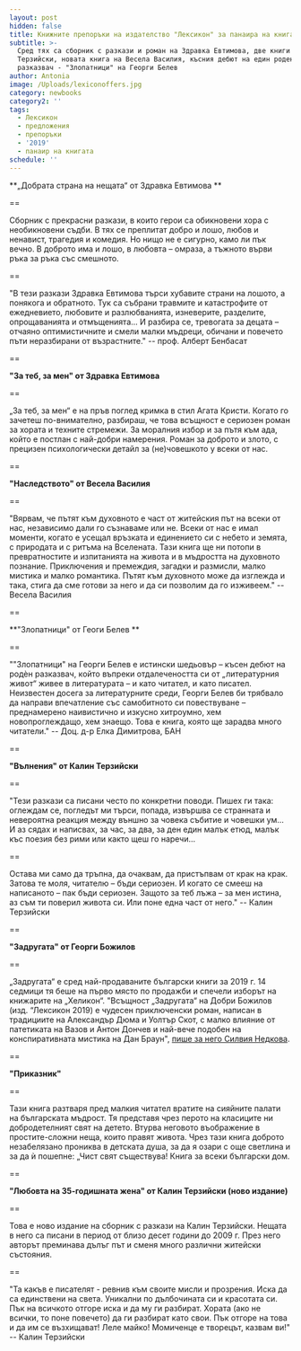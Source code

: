 ```yaml
---
layout: post
hidden: false
title: Книжните препоръки на издателство "Лексикон" за панаира на книгата 2019
subtitle: >-
  Сред тях са сборник с разкази и роман на Здравка Евтимова, две книги на Калин
  Терзийски, новата книга на Весела Василия, късния дебют на един роден
  разказвач - "Злопатници" на Георги Белев
author: Antonia
image: /Uploads/lexiconoffers.jpg
category: newbooks
category2: ''
tags:
  - Лексикон
  - предложения
  - препоръки
  - '2019'
  - панаир на книгата
schedule: ''
---
```

**„Добрата страна на нещата“ от Здравка Евтимова **

\==

Сборник с прекрасни разкази, в които герои са обикновени хора с необикновени съдби. В тях се преплитат добро и лошо, любов и ненавист, трагедия и комедия. Но нищо не е сигурно, камо ли пък вечно. В доброто има и лошо, в любовта – омраза, а тъжното върви ръка за ръка със смешното.

\==

"В тези разкази Здравка Евтимова търси хубавите страни на лошото, а понякога и обратното. Тук са събрани травмите и катастрофите от ежедневието, любовите и разлюбванията, изневерите, разделите, опрощаванията и отмъщенията... И разбира се, тревогата за децата – отчаяно оптимистичните и смели малки мъдреци, обичани и повечето пъти неразбирани от възрастните."  -- проф. Алберт Бенбасат 

\==

**"За теб, за мен" от Здравка Евтимова**

\==

„За теб, за мен“ е на пръв поглед кримка в стил Агата Кристи. Когато го зачетеш по-внимателно, разбираш, че това всъщност е сериозен роман за хората и техните стремежи. За моралния избор и за пътя към ада, който е постлан с най-добри намерения. Роман за доброто и злото, с прецизен психологически детайл за (не)човешкото у всеки от нас. 

\==

**"Наследството" от Весела Василия**

\==

"Вярвам, че пътят към духовното е част от житейския път на всеки от нас, независимо дали го съзнаваме или не. Всеки от нас е имал моменти, когато е усещал връзката и единението си с небето и земята, с природата и с ритъма на Вселената. Тази книга ще ни потопи в превратностите и изпитанията на живота и в мъдростта на духовното познание. Приключения и премеждия, загадки и размисли, малко мистика и малко романтика. Пътят към духовното може да изглежда и така, стига да сме готови за него и да си позволим да го изживеем." -- Весела Василия

\==

**"Злопатници" от Геоги Белев **

\==

""Злопатници" на Георги Белев е истински шедьовър – късен дебют на родѐн разказвач, който въпреки отдалечеността си от „литературния живот“ живее в литературата – и като читател, и като писател. Неизвестен досега за литературните среди, Георги Белев би трябвало да направи впечатление със самобитното си повествуване – преднамерено наивистично и изкусно хитроумно, хем новопроглеждащо, хем знаещо. Това е книга, която ще зарадва много читатели." -- Доц. д-р Елка Димитрова, БАН

\==

**"Вълнения" от Калин Терзийски**

\==

"Тези разкази са писани често по конкретни поводи. Пишех ги така: оглеждам се, погледът ми търси, попада, извършва се странната и невероятна реакция между външно за човека събитие и човешки ум… И аз сядах и написвах, за час, за два, за ден един малък етюд, малък къс поезия без рими или както щеш го наречи...

\==

Остава ми само да тръпна, да очаквам, да пристъпвам от крак на крак. Затова те моля, читателю – бъди сериозен. И когато се смееш на написаното – пак бъди сериозен. Защото за теб лъжа – за мен истина, аз съм ти поверил живота си. Или поне една част от него." -- Калин Терзийски

\==

**"Задругата" от Георги Божилов**

\==

„Задругата“ е сред най-продаваните български книги за 2019 г. 14 седмици тя беше на първо място по продажби и спечели изборът на книжарите на „Хеликон“.  "Всъщност „Задругата“ на Добри Божилов (изд. “Лексикон 2019) е чудесен приключенски роман, написан в традициите на Александър Дюма и Уолтър Скот, с малко влияние от патетиката на Вазов и Антон Дончев и най-вече подобен на конспиративната мистика на Дан Браун", [пише за него Силвия Недкова](https://literaturnirazgovori.com/bookreviews/2019/03/18/11-39-%D1%81%D0%B8%D0%BB%D0%B2%D0%B8%D1%8F-%D0%BD%D0%B5%D0%B4%D0%BA%D0%BE%D0%B2%D0%B0-%D0%B7%D0%B0-%D0%B7%D0%B0%D0%B4%D1%80%D1%83%D0%B3%D0%B0%D1%82%D0%B0-%D0%B1%D1%8A%D0%BB%D0%B3%D0%B0%D1%80%D1%81%D0%BA%D0%B8%D1%8F%D1%82-%D0%BF%D1%80%D0%B8%D0%BA%D0%BB%D1%8E%D1%87%D0%B5%D0%BD%D1%81%D0%BA%D0%B8-%D1%80%D0%BE%D0%BC%D0%B0%D0%BD-%D1%81%D0%B5-%D0%B7%D0%B0%D0%B2%D1%80%D1%8A%D1%89%D0%B0.html).

\==

**"Приказник"**

\==

Тази книга разтваря пред малкия читател вратите на сияйните палати на българската мъдрост. Тя представя чрез перото на класиците ни добродетелният свят на детето. Втурва неговото въображение в простите-сложни неща, които правят живота. Чрез тази книга доброто незабелязано прониква в детската душа, за да я озари с още светлина и за да ѝ пошепне: „Чист свят съществува! Книга за всеки български дом.

\==

**"Любовта на 35-годишната жена" от Калин Терзийски (ново издание)**

\==

Това е ново издание на сборник с разкази на Калин Терзийски. Нещата в него са писани в период от близо десет години до 2009 г. През него авторът преминава дълъг път и сменя много различни житейски състояния. 

\==

"Та какъв е писателят - ревнив към своите мисли и прозрения. Иска да са единствени на света. Уникални по дълбочината си и красотата си. Пък на всичкото отгоре иска и да му ги разбират. Хората (ако не всички, то поне повечето) да ги разбират като свои. Пък отгоре на това и да им се възхищават! Леле майко! Момиченце е творецът, казвам ви!" -- Калин Терзийски
